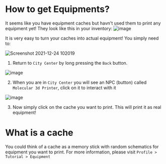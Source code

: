 # How to get Equipments?

It seems like you have equipment caches but havn't used them to print any equipment yet!
They look like this in your inventory: 
![image](https://user-images.githubusercontent.com/18545294/147308888-70f5d24b-258c-429b-8daa-7a1fa7822d0a.png)

It is very easy to turn your caches into actual equipment! You simply need to:

![Screenshot 2021-12-24 102019](https://user-images.githubusercontent.com/18545294/147307871-bb6a8ab2-bd0f-48d2-a4b7-99efaceafcbf.png)

1. Return to `City Center` by long pressing the `Back` button.

![image](https://user-images.githubusercontent.com/18545294/147307934-cc5cc6f0-5107-48a9-912b-07e4c4a02755.png)

2. When you are in `City Center` you will see an NPC (button) called `Molecular 3d Printer`, click on it to interact with it 

![image](https://user-images.githubusercontent.com/18545294/147308950-d5e10150-6abd-4e46-b2c3-f2c448f9af37.png)

3. Now simply click on the cache you want to print. This will print it as real equipment!

# What is a cache
You could think of a cache as a memory stick with random schematics for equipment you want to print. 
For more information, please visit `Profile > Tutorial > Equipment`

